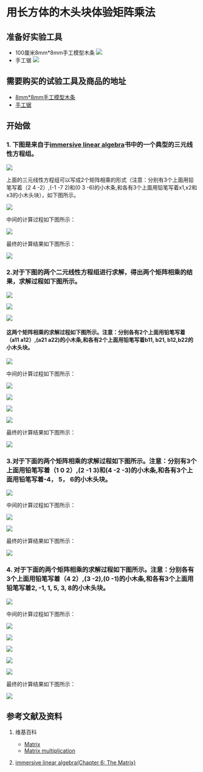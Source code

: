 # 用长方体的木头块体验矩阵乘法

## 准备好实验工具

- 100厘米8mm*8mm手工模型木条
![](/images/线性代数/用长方体的木头块体验矩阵乘法/8mm手工模型木条.jpg)
- 手工锯
![](/images/线性代数/用长方体的木头块体验矩阵乘法/手工锯.jpg)

## 需要购买的试验工具及商品的地址

- [8mm*8mm手工模型木条](https://item.taobao.com/item.htm?spm=a1z09.2.0.0.7f642e8dJTGJWM&id=543446811425&_u=3c6ncud14e3)
- [手工锯](https://detail.tmall.com/item.htm?id=525869238835&spm=a1z09.2.0.0.46d82e8dlFtmf6&_u=qc6ncud3ffd)

## 开始做

### 1. 下图是来自于[immersive linear algebra](http://immersivemath.com/ila/ch05_gausselim/ch05.html)书中的一个典型的三元线性方程组。

![](/images/线性代数/用长方体的木头块体验矩阵乘法/1a1.jpg)

上面的三元线性方程组可以写成2个矩阵相乘的形式（注意：分别有3个上面用铅笔写着（2 4 -2）,(-1 -7 2)和(0 3 -6)的小木条,和各有3个上面用铅笔写着x1,x2和x3的小木头块），如下图所示。

![](/images/线性代数/用长方体的木头块体验矩阵乘法/1a2.jpg)

中间的计算过程如下图所示：

![](/images/线性代数/用长方体的木头块体验矩阵乘法/1a3.jpg)

最终的计算结果如下图所示：

![](/images/线性代数/用长方体的木头块体验矩阵乘法/1a4.jpg)

### 2.对于下图的两个二元线性方程组进行求解，得出两个矩阵相乘的结果，求解过程如下图所示。

![](/images/线性代数/用长方体的木头块体验矩阵乘法/2a1-1.jpg)

![](/images/线性代数/用长方体的木头块体验矩阵乘法/2a1-2.jpg)

![](/images/线性代数/用长方体的木头块体验矩阵乘法/2a1-3.jpg)

#### 这两个矩阵相乘的求解过程如下图所示。注意：分别各有2个上面用铅笔写着（a11 a12）,(a21 a22)的小木条,和各有2个上面用铅笔写着b11, b21, b12,b22的小木头块。

![](/images/线性代数/用长方体的木头块体验矩阵乘法/2a2.jpg)

中间的计算过程如下图所示：

![](/images/线性代数/用长方体的木头块体验矩阵乘法/2a3.jpg)

![](/images/线性代数/用长方体的木头块体验矩阵乘法/2a4.jpg)

![](/images/线性代数/用长方体的木头块体验矩阵乘法/2a5.jpg)

![](/images/线性代数/用长方体的木头块体验矩阵乘法/2a6.jpg)

最终的计算结果如下图所示：

![](/images/线性代数/用长方体的木头块体验矩阵乘法/2a7.jpg)

### 3.对于下面的两个矩阵相乘的求解过程如下图所示。注意：分别有3个上面用铅笔写着（1 0 2）,(2 -1 3)和(4 -2 -3)的小木条,和各有3个上面用铅笔写着-4， 5， 6的小木头块。

![](/images/线性代数/用长方体的木头块体验矩阵乘法/3a1.jpg)

中间的计算过程如下图所示：

![](/images/线性代数/用长方体的木头块体验矩阵乘法/3a2.jpg)

![](/images/线性代数/用长方体的木头块体验矩阵乘法/3a3.jpg)

最终的计算结果如下图所示：

![](/images/线性代数/用长方体的木头块体验矩阵乘法/3a4.jpg)

### 4. 对于下面的两个矩阵相乘的求解过程如下图所示。注意：分别各有3个上面用铅笔写着（4 2）,(3 -2),(0 -1)的小木条,和各有3个上面用铅笔写着2, -1, 1, 5, 3, 8的小木头块。

![](/images/线性代数/用长方体的木头块体验矩阵乘法/4a1.jpg)

中间的计算过程如下图所示：

![](/images/线性代数/用长方体的木头块体验矩阵乘法/4a2.jpg)

![](/images/线性代数/用长方体的木头块体验矩阵乘法/4a3.jpg)

![](/images/线性代数/用长方体的木头块体验矩阵乘法/4a4.jpg)

![](/images/线性代数/用长方体的木头块体验矩阵乘法/4a5.jpg)

![](/images/线性代数/用长方体的木头块体验矩阵乘法/4a6.jpg)

最终的计算结果如下图所示：

![](/images/线性代数/用长方体的木头块体验矩阵乘法/4a7.jpg)

## 参考文献及资料

1. 维基百科
	- [Matrix](https://en.wikipedia.org/wiki/Matrix_(mathematics)) 
	- [Matrix multiplication](https://en.wikipedia.org/wiki/Matrix_multiplication) 

2. [immersive linear algebra(Chapter 6: The Matrix)](http://immersivemath.com/ila/ch06_matrices/ch06.html)